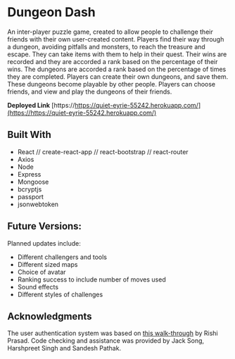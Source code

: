 # Dungeon Dash
An inter-player puzzle game, created to allow people to challenge their friends with their own user-created content. Players find their way through a dungeon, avoiding pitfalls and monsters, to reach the treasure and escape. They can take items with them to help in their quest. Their wins are recorded and they are accorded a rank based on the percentage of their wins. The dungeons are accorded a rank based on the percentage of times they are completed. Players can create their own dungeons, and save them. These dungeons become playable by other people. Players can choose friends, and view and play the dungeons of their friends.

**Deployed Link** [https://https://quiet-eyrie-55242.herokuapp.com/](https://https://quiet-eyrie-55242.herokuapp.com/)

## Built With
- React // create-react-app // react-bootstrap // react-router
- Axios
- Node
- Express
- Mongoose
- bcryptjs
- passport
- jsonwebtoken

## Future Versions: 
Planned updates include: 
- Different challengers and tools
- Different sized maps
- Choice of avatar
- Ranking success to include number of moves used
- Sound effects
- Different styles of challenges

## Acknowledgments
The user authentication system was based on [this walk-through](https://blog.bitsrc.io/build-a-login-auth-app-with-mern-stack-part-1-c405048e3669) by Rishi Prasad. Code checking and assistance was provided by Jack Song, Harshpreet Singh and Sandesh Pathak.
